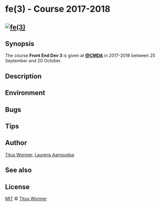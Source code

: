 # fe(3) - Course 2017-2018

## [![fe(3)][logo]][home]

## Synopsis

The course **Front End Dev 3** is given at [**@CMDA**][cmda] in 2017-2018
between 25 September and 20 October.

<!--TODO: Add link to Moodle-->

## Description

<!--TODO: Add detailed description-->

## Environment

<!--TODO: Describe place in curriculum-->

## Bugs

<!--TODO: note about raising issues, contacting people?-->

## Tips

<!--TODO: RTFM, stackoverflow, etc-->

## Author

[Titus Wormer][wooorm-uni], [Laurens Aarnoudse][razpudding-uni]

## See also

<!--TODO: List of links-->

## License

[MIT][] © [Titus Wormer][author]

[logo]: https://cdn.rawgit.com/cmda-fe3/logo/56ebc971/logo.svg

[home]: https://github.com/cmda-fe3

[mit]: LICENSE

[author]: http://wooorm.com

[wooorm-uni]: t.e.wormer@hva.nl

[razpudding-uni]: l.n.aarnoudse@hva.nl

[cmda]: https://github.com/cmda
